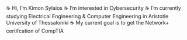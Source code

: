 ☕️ Hi, I’m Kimon Sylaios
☕️ I’m interested in Cybersecurity
☕️ I’m currently studying Electrical Engineering & Computer Engineering in Aristotle University of Thessaloniki
☕️ My current goal is to get the Network+ certifcation of CompTIA

